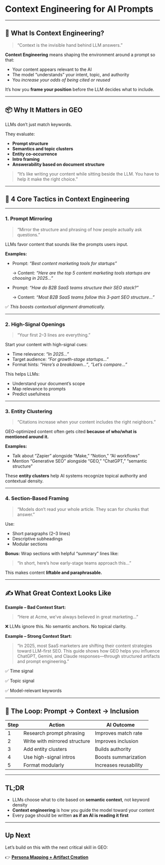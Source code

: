 # Context Engineering for AI Prompts

---

## 🧠 What Is Context Engineering?

> “Context is the invisible hand behind LLM answers.”
> 

**Context Engineering** means shaping the environment around a prompt so that:

- Your content appears relevant to the AI
- The model “understands” your intent, topic, and authority
- You *increase your odds of being cited or reused*

It’s how you **frame your position** before the LLM decides what to include.

---

## 📦 Why It Matters in GEO

LLMs don’t just match keywords.

They evaluate:

- **Prompt structure**
- **Semantics and topic clusters**
- **Entity co-occurrence**
- **Intro framing**
- **Answerability based on document structure**

> “It’s like writing your content while sitting beside the LLM. You have to help it make the right choice.”
> 

---

## 🧰 4 Core Tactics in Context Engineering

---

### 1. **Prompt Mirroring**

> “Mirror the structure and phrasing of how people actually ask questions.”
> 

LLMs favor content that sounds like the prompts users input.

**Examples:**

- Prompt: *“Best content marketing tools for startups”*
    
    → Content: *“Here are the top 5 content marketing tools startups are choosing in 2025…”*
    
- Prompt: *“How do B2B SaaS teams structure their SEO stack?”*
    
    → Content: *“Most B2B SaaS teams follow this 3-part SEO structure…”*
    

✅ *This boosts contextual alignment dramatically.*

---

### 2. **High-Signal Openings**

> “Your first 2–3 lines are everything.”
> 

Start your content with high-signal cues:

- Time relevance: *“In 2025…”*
- Target audience: *“For growth-stage startups…”*
- Format hints: *“Here’s a breakdown…”*, *“Let’s compare…”*

This helps LLMs:

- Understand your document’s scope
- Map relevance to prompts
- Predict usefulness

---

### 3. **Entity Clustering**

> “Citations increase when your content includes the right neighbors.”
> 

GEO-optimized content often gets cited **because of who/what is mentioned around it.**

**Examples:**

- Talk about “Zapier” alongside “Make,” “Notion,” “AI workflows”
- Mention “Generative SEO” alongside “GEO,” “ChatGPT,” “semantic structure”

These **entity clusters** help AI systems recognize topical authority and contextual density.

---

### 4. **Section-Based Framing**

> “Models don’t read your whole article. They scan for chunks that answer.”
> 

Use:

- Short paragraphs (2–3 lines)
- Descriptive subheadings
- Modular sections

**Bonus:** Wrap sections with helpful “summary” lines like:

> “In short, here’s how early-stage teams approach this…”
> 

This makes content **liftable and paraphrasable.**

---

## ✍️ What Great Context Looks Like

**Example – Bad Context Start:**

> “Here at Acme, we’ve always believed in great marketing…”
> 

❌ LLMs ignore this. No semantic anchors. No topical clarity.

**Example – Strong Context Start:**

> “In 2025, most SaaS marketers are shifting their content strategies toward LLM-first SEO. This guide shows how GEO helps you influence ChatGPT, Gemini, and Claude responses—through structured artifacts and prompt engineering.”
> 

✅ Time signal

✅ Topic signal

✅ Model-relevant keywords

---

## 🔄 The Loop: Prompt → Context → Inclusion

| Step | Action | AI Outcome |
| --- | --- | --- |
| 1 | Research prompt phrasing | Improves match rate |
| 2 | Write with mirrored structure | Improves inclusion |
| 3 | Add entity clusters | Builds authority |
| 4 | Use high-signal intros | Boosts summarization |
| 5 | Format modularly | Increases reusability |

---

## TL;DR

- LLMs choose what to cite based on **semantic context**, not keyword density
- **Context engineering** is how you guide the model toward your content
- Every page should be written **as if an AI is reading it first**

---

## Up Next

Let’s build on this with the next critical skill in GEO:

👉 [**Persona Mapping + Artifact Creation**](Persona%20Mapping%20+%20Artifact%20Creation%20for%20GEO%20257bb0b64af481bab201df7b0322bd7a.md)
